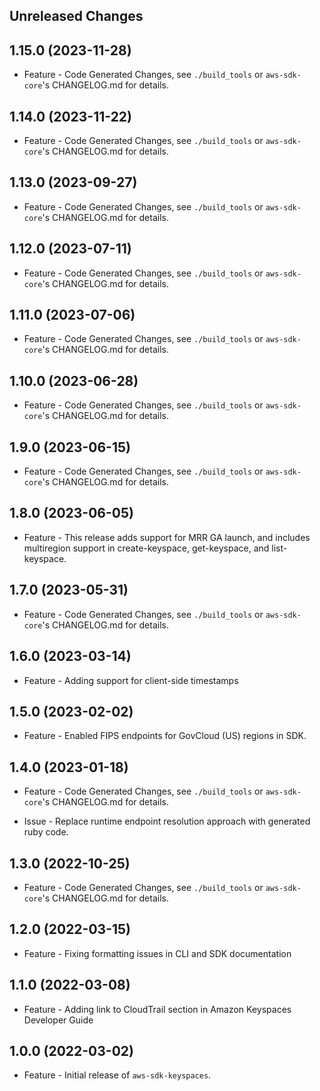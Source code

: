 Unreleased Changes
------------------

1.15.0 (2023-11-28)
------------------

* Feature - Code Generated Changes, see `./build_tools` or `aws-sdk-core`'s CHANGELOG.md for details.

1.14.0 (2023-11-22)
------------------

* Feature - Code Generated Changes, see `./build_tools` or `aws-sdk-core`'s CHANGELOG.md for details.

1.13.0 (2023-09-27)
------------------

* Feature - Code Generated Changes, see `./build_tools` or `aws-sdk-core`'s CHANGELOG.md for details.

1.12.0 (2023-07-11)
------------------

* Feature - Code Generated Changes, see `./build_tools` or `aws-sdk-core`'s CHANGELOG.md for details.

1.11.0 (2023-07-06)
------------------

* Feature - Code Generated Changes, see `./build_tools` or `aws-sdk-core`'s CHANGELOG.md for details.

1.10.0 (2023-06-28)
------------------

* Feature - Code Generated Changes, see `./build_tools` or `aws-sdk-core`'s CHANGELOG.md for details.

1.9.0 (2023-06-15)
------------------

* Feature - Code Generated Changes, see `./build_tools` or `aws-sdk-core`'s CHANGELOG.md for details.

1.8.0 (2023-06-05)
------------------

* Feature - This release adds support for MRR GA launch, and includes multiregion support in create-keyspace, get-keyspace, and list-keyspace.

1.7.0 (2023-05-31)
------------------

* Feature - Code Generated Changes, see `./build_tools` or `aws-sdk-core`'s CHANGELOG.md for details.

1.6.0 (2023-03-14)
------------------

* Feature - Adding support for client-side timestamps

1.5.0 (2023-02-02)
------------------

* Feature - Enabled FIPS endpoints for GovCloud (US) regions in SDK.

1.4.0 (2023-01-18)
------------------

* Feature - Code Generated Changes, see `./build_tools` or `aws-sdk-core`'s CHANGELOG.md for details.

* Issue - Replace runtime endpoint resolution approach with generated ruby code.

1.3.0 (2022-10-25)
------------------

* Feature - Code Generated Changes, see `./build_tools` or `aws-sdk-core`'s CHANGELOG.md for details.

1.2.0 (2022-03-15)
------------------

* Feature - Fixing formatting issues in CLI and SDK documentation

1.1.0 (2022-03-08)
------------------

* Feature - Adding link to CloudTrail section in Amazon Keyspaces Developer Guide

1.0.0 (2022-03-02)
------------------

* Feature - Initial release of `aws-sdk-keyspaces`.

